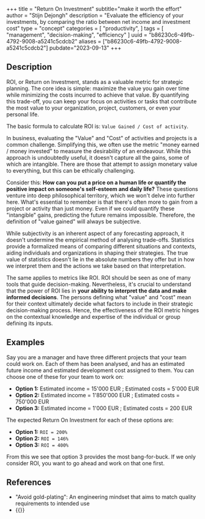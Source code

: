 +++
title = "Return On Investment"
subtitle="make it worth the effort"
author = "Stijn Dejongh"
description = "Evaluate the efficiency of your investments, by comparing the ratio between net income and investment cost"
type = "concept"
categories = [
    "productivity",
]
tags = [
    "management", "decision-making", "efficiency"
]
uuid = "b86230c6-49fb-4792-9008-a5241c5cdcb2"
aliases = ["b86230c6-49fb-4792-9008-a5241c5cdcb2"]
pubdate="2023-09-13"
+++

## Description

ROI, or Return on Investment, stands as a valuable metric for strategic planning. The core idea is simple: maximize the value you gain over time
while minimizing the costs incurred to achieve that value. By quantifying this trade-off, you can keep your focus on activities or tasks that
contribute the most value to your organization, project, customers, or even your personal life.

The basic formula to calculate ROI is: `Value Gained / Cost of activity`.

In business, evaluating the "Value" and "Cost" of activities and projects is a common challenge. Simplifying this, we often use the metric "money
earned / money invested" to measure the desirability of an endeavour. While this approach is undoubtedly useful, it doesn't capture all the gains,
some of which are intangible. There are those that attempt to assign monetary value to everything, but this can be ethically challenging.

Consider this: __How can you put a price on a human life or quantify the positive impact on someone's self-esteem and daily life?__ These questions
venture into deep philosophical territory, which we won't delve into further here. What's essential to remember is that there's often more to gain
from a project or activity than just money. Even if we could quantify these "intangible" gains, predicting the future remains impossible. Therefore,
the definition
of "value gained" will always be subjective.

While subjectivity is an inherent aspect of any forecasting approach, it doesn't undermine the empirical method of analysing trade-offs.
Statistics provide a formalized means of comparing different situations and contexts, aiding individuals and organizations in shaping their
strategies. The true value of statistics doesn't lie in the absolute numbers they offer but in how we interpret them and the actions we take based
on that interpretation.

The same applies to metrics like ROI. ROI should be seen as one of many tools that guide decision-making. 
Nevertheless, it's crucial to understand that the power of ROI lies in **your ability to interpret the data and make informed decisions**. 
The persons defining what "value" and "cost" mean for their context ultimately decide what factors to include in their strategic 
decision-making process.  Hence, the effectiveness of the ROI metric hinges on the contextual knowledge and expertise of the individual or group defining its inputs.

## Examples

Say you are a manager and have three different projects that your team could work on. 
Each of them has been analysed, and has an estimated future income and estimated development cost assigned to them. 
You can choose one of these for your team to work on:

* **Option 1:** Estimated income = 15'000 EUR ; Estimated costs = 5'000 EUR
* **Option 2:** Estimated income = 1'850'000 EUR ; Estimated costs = 750'000 EUR
* **Option 3:** Estimated income = 1'000 EUR ; Estimated costs = 200 EUR

The expected Return On Investment for each of these options are:

* **Option 1:** `ROI = 200%`
* **Option 2:** `ROI = 146%`
* **Option 3:** `ROI = 400%`

From this we see that option 3 provides the most bang-for-buck. If we only consider ROI, you want to go ahead and work on that one first.

## References

* "Avoid gold-plating": An engineering mindset that aims to match quality requirements to intended use
* {{<reference author="CFI Team"
  year="2020"
  title="Return on investment (ROI)"
  site="Corporate Finance Institute"
  link="https://corporatefinanceinstitute.com/resources/accounting/what-is-return-on-investment-roi" >}}
